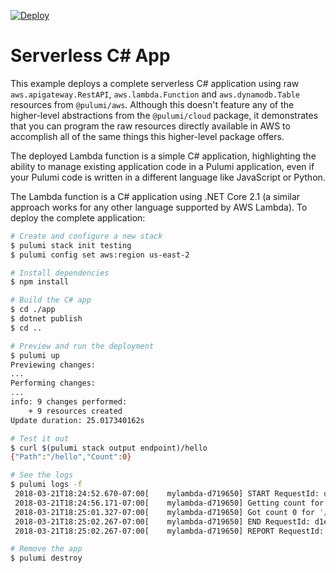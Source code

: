 [![Deploy](https://get.pulumi.com/new/button.svg)](https://app.pulumi.com/new)

# Serverless C# App

This example deploys a complete serverless C# application using raw `aws.apigateway.RestAPI`, `aws.lambda.Function` and
`aws.dynamodb.Table` resources from `@pulumi/aws`.  Although this doesn't feature any of the higher-level abstractions
from the `@pulumi/cloud` package, it demonstrates that you can program the raw resources directly available in AWS
to accomplish all of the same things this higher-level package offers.

The deployed Lambda function is a simple C# application, highlighting the ability to manage existing application code
in a Pulumi application, even if your Pulumi code is written in a different language like JavaScript or Python.

The Lambda function is a C# application using .NET Core 2.1 (a similar approach works for any other language supported by
AWS Lambda).  To deploy the complete application:

```bash
# Create and configure a new stack
$ pulumi stack init testing
$ pulumi config set aws:region us-east-2

# Install dependencies
$ npm install

# Build the C# app
$ cd ./app
$ dotnet publish
$ cd ..

# Preview and run the deployment
$ pulumi up
Previewing changes:
...
Performing changes:
...
info: 9 changes performed:
    + 9 resources created
Update duration: 25.017340162s

# Test it out
$ curl $(pulumi stack output endpoint)/hello
{"Path":"/hello","Count":0}

# See the logs
$ pulumi logs -f
 2018-03-21T18:24:52.670-07:00[    mylambda-d719650] START RequestId: d1e95652-2d6f-11e8-93f6-2921c8ae65e7 Version: $LATEST
 2018-03-21T18:24:56.171-07:00[    mylambda-d719650] Getting count for '/hello'
 2018-03-21T18:25:01.327-07:00[    mylambda-d719650] Got count 0 for '/hello'
 2018-03-21T18:25:02.267-07:00[    mylambda-d719650] END RequestId: d1e95652-2d6f-11e8-93f6-2921c8ae65e7
 2018-03-21T18:25:02.267-07:00[    mylambda-d719650] REPORT RequestId: d1e95652-2d6f-11e8-93f6-2921c8ae65e7   Duration: 9540.93 ms    Billed Duration: 9600 ms        Memory Size: 128 MB     Max Memory Used: 37 MB

# Remove the app
$ pulumi destroy
```
